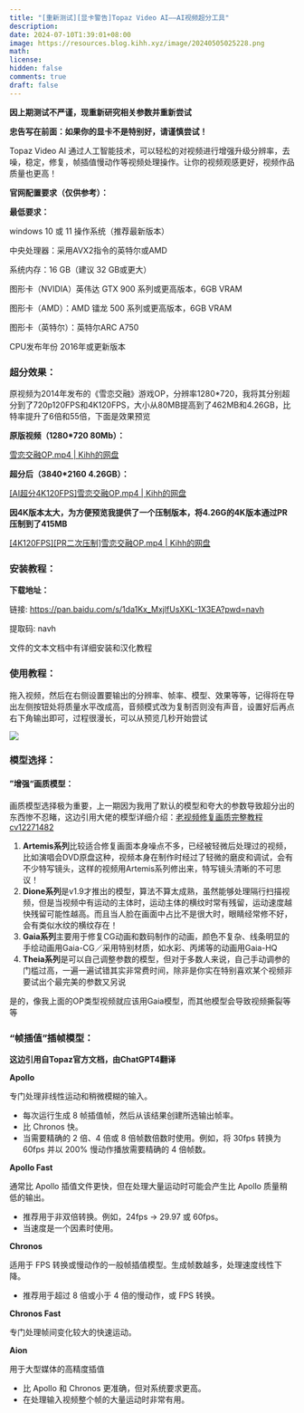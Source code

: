 ```yaml
---
title: "[重新测试][显卡警告]Topaz Video AI——AI视频超分工具"
description: 
date: 2024-07-10T1:39:01+08:00
image: https://resources.blog.kihh.xyz/image/20240505025228.png
math: 
license: 
hidden: false
comments: true
draft: false
---
```


**因上期测试不严谨，现重新研究相关参数并重新尝试**

**忠告写在前面：如果你的显卡不是特别好，请谨慎尝试！**

Topaz Video AI 通过人工智能技术，可以轻松的对视频进行增强升级分辨率，去噪，稳定，修复，帧插值慢动作等视频处理操作。让你的视频观感更好，视频作品质量也更高！

**官网配置要求（仅供参考）：**

**最低要求：**

windows 10 或 11 操作系统（推荐最新版本）

中央处理器：采用AVX2指令的英特尔或AMD

系统内存：16 GB（建议 32 GB或更大）

图形卡（NVIDIA）英伟达 GTX 900 系列或更高版本，6GB VRAM

图形卡（AMD）：AMD 镭龙 500 系列或更高版本，6GB VRAM

图形卡（英特尔）：英特尔ARC A750

CPU发布年份     2016年或更新版本

### 超分效果：

原视频为2014年发布的《雪恋交融》游戏OP，分辨率1280*720，我将其分别超分到了720p120FPS和4K120FPS，大小从80MB提高到了462MB和4.26GB，比特率提升了6倍和55倍，下面是效果预览



**原版视频（1280*720 80Mb）：**

[雪恋交融OP.mp4 | Kihh的网盘](https://pan.kihh.xyz/GalGame%20OP/%E9%9B%AA%E6%81%8B%E4%BA%A4%E8%9E%8DOP.mp4)

**超分后（3840*2160 4.26GB）：**

[[AI超分4K120FPS]雪恋交融OP.mp4 | Kihh的网盘](https://pan.kihh.xyz/GalGame%20OP/AI%E8%B6%85%E5%88%86/[AI%E8%B6%85%E5%88%864K120FPS]%E9%9B%AA%E6%81%8B%E4%BA%A4%E8%9E%8DOP.mp4)

**因4K版本太大，为方便预览我提供了一个压制版本，将4.26G的4K版本通过PR压制到了415MB**

[[4K120FPS][PR二次压制]雪恋交融OP.mp4 | Kihh的网盘](https://pan.kihh.xyz/GalGame%20OP/AI%E8%B6%85%E5%88%86/[4K120FPS][PR%E4%BA%8C%E6%AC%A1%E5%8E%8B%E5%88%B6]%E9%9B%AA%E6%81%8B%E4%BA%A4%E8%9E%8DOP.mp4)



### 安装教程：

**下载地址：**

链接: https://pan.baidu.com/s/1da1Kx_MxjlfUsXKL-1X3EA?pwd=navh

提取码: navh

文件的文本文档中有详细安装和汉化教程



### 使用教程：

拖入视频，然后在右侧设置要输出的分辨率、帧率、模型、效果等等，记得将在导出左侧按钮处将质量水平改成高，音频模式改为复制否则没有声音，设置好后再点右下角输出即可，过程很漫长，可以从预览几秒开始尝试

![](https://resources.blog.kihh.xyz/image/20240710231648.png)



### 模型选择：

#### ”增强“画质模型：

画质模型选择极为重要，上一期因为我用了默认的模型和夸大的参数导致超分出的东西惨不忍睹，这边引用大佬的模型详细介绍：[老视频修复画质完整教程cv12271482](https://www.bilibili.com/read/cv12271482/)

1. **Artemis系列**比较适合修复画面本身噪点不多，已经被轻微后处理过的视频，比如演唱会DVD原盘这种，视频本身在制作时经过了轻微的磨皮和调试，会有不少特写镜头，这样的视频用Artemis系列修出来，特写镜头清晰的不可思议！
2. **Dione系列**是v1.9才推出的模型，算法不算太成熟，虽然能够处理隔行扫描视频，但是当视频中有运动的主体时，运动主体的横纹时常有残留，运动速度越快残留可能性越高。而且当人脸在画面中占比不是很大时，眼睛经常修不好，会有类似水纹的横纹存在！
3. **Gaia系列**主要用于修复CG动画和数码制作的动画，颜色不复杂、线条明显的手绘动画用Gaia-CG／采用特别材质，如水彩、丙烯等的动画用Gaia-HQ
4. **Theia系列**是可以自己调整参数的模型，但对于多数人来说，自己手动调参的门槛过高，一遍一遍试错其实非常费时间，除非是你实在特别喜欢某个视频非要试出个最完美的参数又另说

是的，像我上面的OP类型视频就应该用Gaia模型，而其他模型会导致视频撕裂等等

### “帧插值”插帧模型：

**这边引用自Topaz官方文档，由ChatGPT4翻译**

**Apollo**

专门处理非线性运动和稍微模糊的输入。

- 每次运行生成 8 帧插值帧，然后从该结果创建所选输出帧率。
- 比 Chronos 快。
- 当需要精确的 2 倍、4 倍或 8 倍帧数倍数时使用。例如，将 30fps 转换为 60fps 并以 200% 慢动作播放需要精确的 4 倍帧数。

**Apollo Fast**

通常比 Apollo 插值文件更快，但在处理大量运动时可能会产生比 Apollo 质量稍低的输出。

- 推荐用于非双倍转换。例如，24fps -> 29.97 或 60fps。
- 当速度是一个因素时使用。

**Chronos**

适用于 FPS 转换或慢动作的一般帧插值模型。生成帧数越多，处理速度线性下降。

- 推荐用于超过 8 倍或小于 4 倍的慢动作，或 FPS 转换。

**Chronos Fast**

专门处理帧间变化较大的快速运动。

**Aion**

用于大型媒体的高精度插值

- 比 Apollo 和 Chronos 更准确，但对系统要求更高。
- 在处理输入视频整个帧的大量运动时非常有用。 

